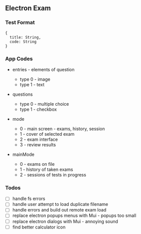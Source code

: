 ## Electron Exam

### Test Format

```
{
  title: String,
  code: String
}
```

### App Codes

- entries - elements of question

  - type 0 - image
  - type 1 - text

- questions

  - type 0 - multiple choice
  - type 1 - checkbox

- mode

  - 0 - main screen - exams, history, session
  - 1 - cover of selected exam
  - 2 - exam interface
  - 3 - review results

- mainMode

  - 0 - exams on file
  - 1 - history of taken exams
  - 2 - sessions of tests in progress

### Todos

- [ ] handle fs errors
- [ ] handle user attempt to load duplicate filename
- [ ] handle errors and build out remote exam load
- [ ] replace electron popups menus with Mui - popups too small
- [ ] replace electron dialogs with Mui - annoying sound
- [ ] find better calculator icon
